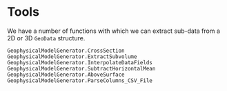 # Tools

We have a number of functions with which we can extract sub-data from a 2D or 3D `GeoData` structure.

```@docs
GeophysicalModelGenerator.CrossSection
GeophysicalModelGenerator.ExtractSubvolume
GeophysicalModelGenerator.InterpolateDataFields
GeophysicalModelGenerator.SubtractHorizontalMean
GeophysicalModelGenerator.AboveSurface
GeophysicalModelGenerator.ParseColumns_CSV_File
```

